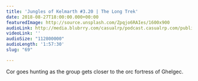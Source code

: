 ```yaml
---
title: 'Jungles of Kelmarth #3.20 | The Long Trek'
date: 2018-08-27T18:00:00.000+00:00
featuredImage: http://source.unsplash.com/Zpqjo6RAIes/1600x900
audioLink: http://media.blubrry.com/casualrp/podcast.casualrp.com/public/Chapter%203%20Ep.%2020%20_%20The%20Long%20Trek.mp3
videoLink: ''
audioSize: "112800000"
audioLength: '1:57:30'
slug: "69"

---
```

Cor goes hunting as the group gets closer to the orc fortress of Ghelgec.